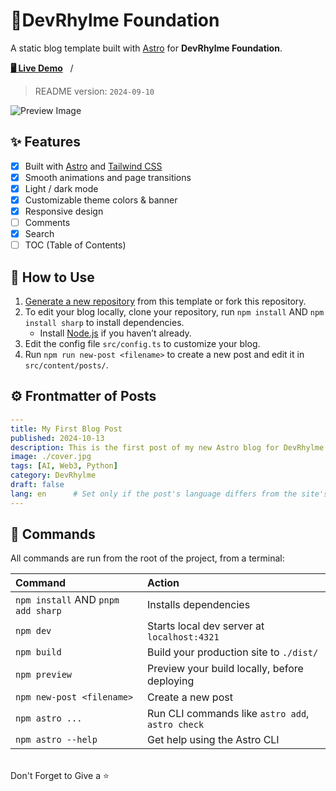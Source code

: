 # 🍥DevRhylme Foundation

A static blog template built with [Astro](https://astro.build) for **DevRhylme Foundation**.

[**🖥️ Live Demo**](https://www.devrhylme.org/)&nbsp;&nbsp;&nbsp;/&nbsp;&nbsp;&nbsp;

> README version: `2024-09-10`

![Preview Image](https://github.com/user-attachments/assets/54d7de4b-9573-4983-b076-1118a69509b7)

## ✨ Features

- [x] Built with [Astro](https://astro.build) and [Tailwind CSS](https://tailwindcss.com)
- [x] Smooth animations and page transitions
- [x] Light / dark mode
- [x] Customizable theme colors & banner
- [x] Responsive design
- [ ] Comments
- [x] Search
- [ ] TOC (Table of Contents)

## 🚀 How to Use

1. [Generate a new repository](https://github.com/DEVRhylme-Foundation/DevRhylme-website/generate) from this template or fork this repository.
2. To edit your blog locally, clone your repository, run `npm install` AND `npm install sharp` to install dependencies.
   - Install [Node.js](https://nodejs.org/en/download) if you haven’t already.
3. Edit the config file `src/config.ts` to customize your blog.
4. Run `npm run new-post <filename>` to create a new post and edit it in `src/content/posts/`.

## ⚙️ Frontmatter of Posts

```yaml
---
title: My First Blog Post
published: 2024-10-13
description: This is the first post of my new Astro blog for DevRhylme.
image: ./cover.jpg
tags: [AI, Web3, Python]
category: DevRhylme
draft: false
lang: en      # Set only if the post's language differs from the site's language in `config.ts`
---
```

## 🧞 Commands

All commands are run from the root of the project, from a terminal:

| Command                             | Action                                           |
|:------------------------------------|:-------------------------------------------------|
| `npm install` AND `pnpm add sharp` | Installs dependencies                            |
| `npm dev`                          | Starts local dev server at `localhost:4321`      |
| `npm build`                        | Build your production site to `./dist/`          |
| `npm preview`                      | Preview your build locally, before deploying     |
| `npm new-post <filename>`          | Create a new post                                |
| `npm astro ...`                    | Run CLI commands like `astro add`, `astro check` |
| `npm astro --help`                 | Get help using the Astro CLI                     |

<br>
Don't Forget to Give a ⭐
